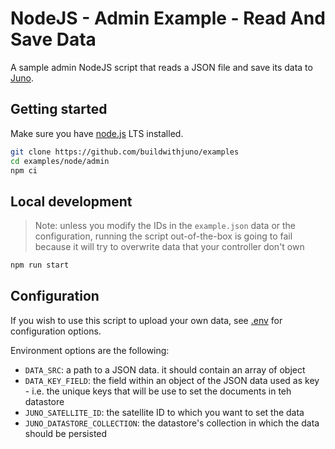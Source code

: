 # NodeJS - Admin Example - Read And Save Data

A sample admin NodeJS script that reads a JSON file and save its data to [Juno](https://juno.build).

## Getting started

Make sure you have [node.js](https://nodejs.org) LTS installed.

```bash
git clone https://github.com/buildwithjuno/examples
cd examples/node/admin
npm ci
```

## Local development

> Note: unless you modify the IDs in the `example.json` data or the configuration, running the script out-of-the-box is going to fail because it will try to overwrite data that your controller don't own

```bash
npm run start
```

## Configuration

If you wish to use this script to upload your own data, see [.env](.env) for configuration options.

Environment options are the following:

- `DATA_SRC`: a path to a JSON data. it should contain an array of object
- `DATA_KEY_FIELD`: the field within an object of the JSON data used as key - i.e. the unique keys that will be use to set the documents in teh datastore
- `JUNO_SATELLITE_ID`: the satellite ID to which you want to set the data
- `JUNO_DATASTORE_COLLECTION`: the datastore's collection in which the data should be persisted